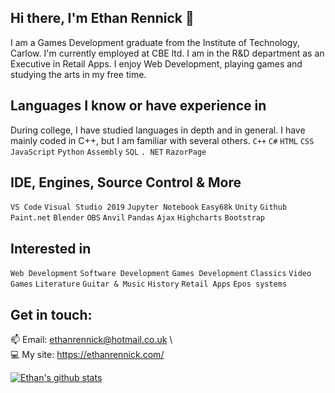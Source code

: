 ## Hi there, I'm Ethan Rennick 👋
I am a Games Development graduate from the Institute of Technology, Carlow. I'm currently employed at CBE ltd. I am in the R&D department as an Executive in Retail Apps. I enjoy Web Development, playing games and studying the arts in my free time. 

## Languages I know or have experience in

During college, I have studied languages in depth and in general. I have mainly coded in C++, but I am familiar with several others.
`C++` `C#` `HTML` `CSS` `JavaScript` `Python` `Assembly` `SQL` `. NET` `RazorPage`

## IDE, Engines, Source Control & More
`VS Code` `Visual Studio 2019` `Jupyter Notebook` `Easy68k` `Unity` `Github` `Paint.net` `Blender` `OBS` `Anvil` `Pandas` `Ajax` `Highcharts` `Bootstrap`

## Interested in
`Web Development` `Software Development` `Games Development` `Classics` `Video Games` `Literature` `Guitar & Music` `History` `Retail Apps` `Epos systems`

## Get in touch:
 :mailbox: Email: ethanrennick@hotmail.co.uk \ <br>
 :computer: My site: https://ethanrennick.com/ <br>
 
 [![Ethan's github stats](https://github-readme-stats.vercel.app/api?username=EthanRennick)](https://github.com/anuraghazra/github-readme-stats)
 
<!--
**EthanRennick/EthanRennick** is a ✨ _special_ ✨ repository because its `README.md` (this file) appears on your GitHub profile.

Here are some ideas to get you started:

- 🔭 I’m currently working on ...
- 🌱 I’m currently learning ...
- 👯 I’m looking to collaborate on ...
- 🤔 I’m looking for help with ...
- 💬 Ask me about ...
- 📫 How to reach me: ...
- 😄 Pronouns: ...
- ⚡ Fun fact: ...
-->
